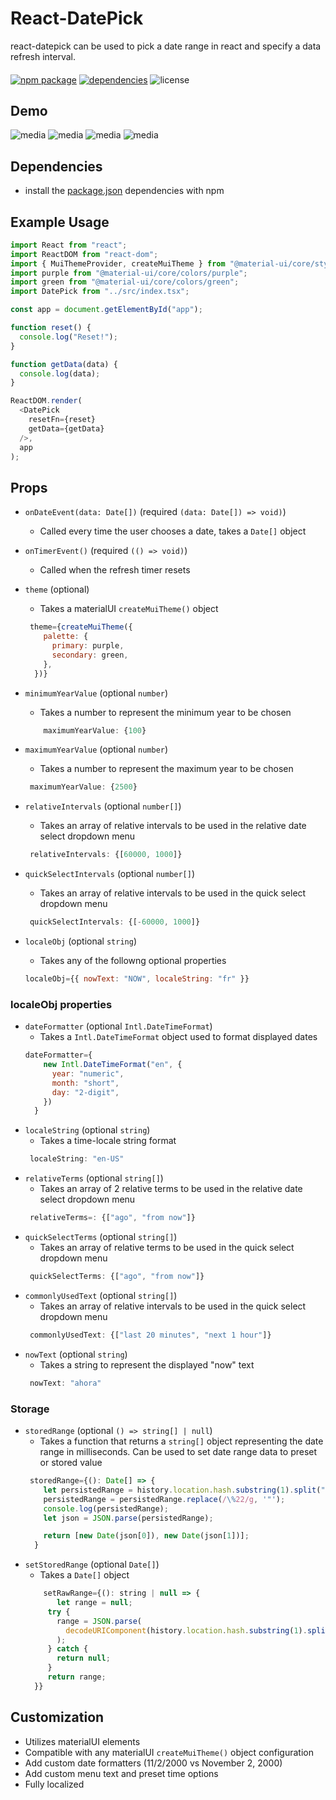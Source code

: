 # React-DatePick
react-datepick can be used to pick a date range in react and specify a data refresh interval.
#### 
[![npm package](https://img.shields.io/badge/npm%40latest-1.1.0-blueviolet)](https://www.npmjs.com/package/@preston10/react-datepick)
[![dependencies](https://david-dm.org/iamPres/react-datepick.svg)](https://www.npmjs.com/package/@preston10/react-datepick)
![license](https://img.shields.io/badge/license-BSD--2-blue)
## Demo
![media](https://github.com/iamPres/react-datepick/blob/master/media/demo-1.PNG)
![media](https://github.com/iamPres/react-datepick/blob/master/media/demo-2.PNG)
![media](https://github.com/iamPres/react-datepick/blob/master/media/demo-3.PNG)
![media](https://github.com/iamPres/react-datepick/blob/master/media/demo-4.PNG)
## Dependencies
 - install the [package.json](https://github.com/iamPres/react-datepick/blob/master/package.json) dependencies with npm

## Example Usage
```javascript
import React from "react";
import ReactDOM from "react-dom";
import { MuiThemeProvider, createMuiTheme } from "@material-ui/core/styles";
import purple from "@material-ui/core/colors/purple";
import green from "@material-ui/core/colors/green";
import DatePick from "../src/index.tsx";

const app = document.getElementById("app");

function reset() {
  console.log("Reset!");
}

function getData(data) {
  console.log(data);
}

ReactDOM.render(
  <DatePick
    resetFn={reset}
    getData={getData}
  />,
  app
);

```

## Props
- `onDateEvent(data: Date[])` (required `(data: Date[]) => void)`)
  - Called every time the user chooses a date, takes a `Date[]` object
- `onTimerEvent()` (required `(() => void)`)
  - Called when the refresh timer resets

- `theme` (optional)
  - Takes a materialUI `createMuiTheme()` object
  ```javascript
   theme={createMuiTheme({
      palette: {
        primary: purple,
        secondary: green,
      },
    })}
    ```   
- `minimumYearValue` (optional `number`)
  - Takes a number to represent the minimum year to be chosen
  ```javascript
      maximumYearValue: {100}
   ```
- `maximumYearValue` (optional `number`)
  - Takes a number to represent the maximum year to be chosen
  ```javascript
   maximumYearValue: {2500}
   ```
- `relativeIntervals` (optional `number[]`)
  - Takes an array of relative intervals to be used in the relative date select dropdown menu
  ```javascript
   relativeIntervals: {[60000, 1000]}
    ```
   
- `quickSelectIntervals` (optional `number[]`)
  - Takes an array of relative intervals to be used in the quick select dropdown menu
  ```javascript
   quickSelectIntervals: {[-60000, 1000]}
  ```
- `localeObj` (optional `string`)
  - Takes any of the followng optional properties
  ```javascript
  localeObj={{ nowText: "NOW", localeString: "fr" }}
  ```
### localeObj properties
- `dateFormatter` (optional `Intl.DateTimeFormat`)
  - Takes a `Intl.DateTimeFormat` object used to format displayed dates
  ```javascript
  dateFormatter={
      new Intl.DateTimeFormat("en", {
        year: "numeric",
        month: "short",
        day: "2-digit",
      })
    }
  ```
- `localeString` (optional `string`)
  - Takes a time-locale string format
  ```javascript
   localeString: "en-US"
    ```
- `relativeTerms` (optional `string[]`)
  - Takes an array of 2 relative terms to be used in the relative date select dropdown menu
  ```javascript
   relativeTerms=: {["ago", "from now"]}
    ```
- `quickSelectTerms` (optional `string[]`)
  - Takes an array of relative terms to be used in the quick select dropdown menu
  ```javascript
   quickSelectTerms: {["ago", "from now"]}
- `commonlyUsedText` (optional `string[]`)
  - Takes an array of relative intervals to be used in the quick select dropdown menu
  ```javascript
   commonlyUsedText: {["last 20 minutes", "next 1 hour"]}   
- `nowText` (optional `string`)
  - Takes a string to represent the displayed "now" text
  ```javascript
   nowText: "ahora"
   ```
### Storage
- `storedRange` (optional `() => string[] | null`)
  - Takes a function that returns a `string[]` object representing the date range in milliseconds. Can be used to set date range data to preset or stored value
  ```javascript
   storedRange={(): Date[] => {
      let persistedRange = history.location.hash.substring(1).split("=")[1];
      persistedRange = persistedRange.replace(/\%22/g, '"');
      console.log(persistedRange);
      let json = JSON.parse(persistedRange);

      return [new Date(json[0]), new Date(json[1])];
    }
   ```
- `setStoredRange` (optional `Date[]`)
  - Takes a `Date[]` object
  ```javascript
      setRawRange={(): string | null => {
         let range = null;
       try {
         range = JSON.parse(
           decodeURIComponent(history.location.hash.substring(1).split("=")[1])
         );
       } catch {
         return null;
       }
       return range;
    }}

   ```
   
## Customization
 - Utilizes materialUI elements
 - Compatible with any materialUI `createMuiTheme()` object configuration
 - Add custom date formatters (11/2/2000 vs November 2, 2000)
 - Add custom menu text and preset time options
 - Fully localized
